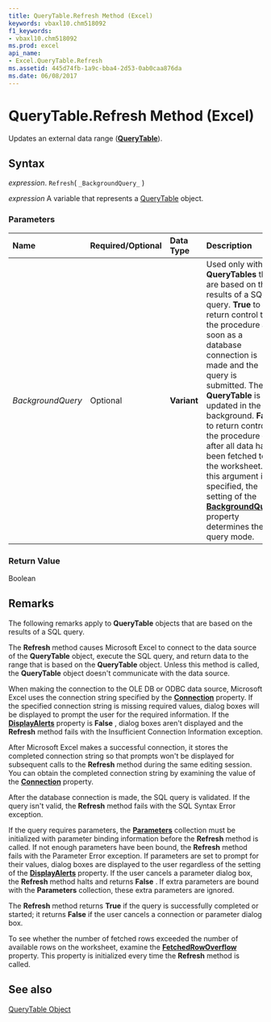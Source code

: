 ```yaml
---
title: QueryTable.Refresh Method (Excel)
keywords: vbaxl10.chm518092
f1_keywords:
- vbaxl10.chm518092
ms.prod: excel
api_name:
- Excel.QueryTable.Refresh
ms.assetid: 445d74fb-1a9c-bba4-2d53-0ab0caa876da
ms.date: 06/08/2017
---
```



# QueryTable.Refresh Method (Excel)

Updates an external data range (**[QueryTable](Excel.QueryTable.md)**).


## Syntax

 _expression_. `Refresh`( `_BackgroundQuery_` )

 _expression_ A variable that represents a [QueryTable](./Excel.QueryTable.md) object.


### Parameters



|**Name**|**Required/Optional**|**Data Type**|**Description**|
|:-----|:-----|:-----|:-----|
| _BackgroundQuery_|Optional| **Variant**|Used only with  **QueryTables** that are based on the results of a SQL query. **True** to return control to the procedure as soon as a database connection is made and the query is submitted. The **QueryTable** is updated in the background. **False** to return control to the procedure only after all data has been fetched to the worksheet. If this argument isn't specified, the setting of the **[BackgroundQuery](Excel.QueryTable.BackgroundQuery.md)** property determines the query mode.|

### Return Value

Boolean


## Remarks

The following remarks apply to  **QueryTable** objects that are based on the results of a SQL query.

The  **Refresh** method causes Microsoft Excel to connect to the data source of the **QueryTable** object, execute the SQL query, and return data to the range that is based on the **QueryTable** object. Unless this method is called, the **QueryTable** object doesn't communicate with the data source.

When making the connection to the OLE DB or ODBC data source, Microsoft Excel uses the connection string specified by the  **[Connection](Excel.QueryTable.Connection.md)** property. If the specified connection string is missing required values, dialog boxes will be displayed to prompt the user for the required information. If the **[DisplayAlerts](Excel.Application.DisplayAlerts.md)** property is **False** , dialog boxes aren't displayed and the **Refresh** method fails with the Insufficient Connection Information exception.

After Microsoft Excel makes a successful connection, it stores the completed connection string so that prompts won't be displayed for subsequent calls to the  **Refresh** method during the same editing session. You can obtain the completed connection string by examining the value of the **[Connection](Excel.QueryTable.Connection.md)** property.

After the database connection is made, the SQL query is validated. If the query isn't valid, the  **Refresh** method fails with the SQL Syntax Error exception.

If the query requires parameters, the  **[Parameters](Excel.Parameters.md)** collection must be initialized with parameter binding information before the **Refresh** method is called. If not enough parameters have been bound, the **Refresh** method fails with the Parameter Error exception. If parameters are set to prompt for their values, dialog boxes are displayed to the user regardless of the setting of the **[DisplayAlerts](Excel.Application.DisplayAlerts.md)** property. If the user cancels a parameter dialog box, the **Refresh** method halts and returns **False** . If extra parameters are bound with the **Parameters** collection, these extra parameters are ignored.

The  **Refresh** method returns **True** if the query is successfully completed or started; it returns **False** if the user cancels a connection or parameter dialog box.

To see whether the number of fetched rows exceeded the number of available rows on the worksheet, examine the  **[FetchedRowOverflow](Excel.QueryTable.FetchedRowOverflow.md)** property. This property is initialized every time the **Refresh** method is called.


## See also


[QueryTable Object](Excel.QueryTable.md)

